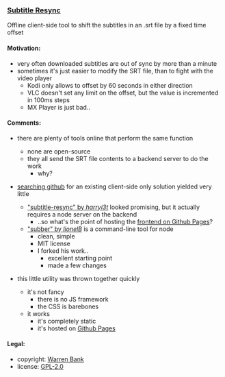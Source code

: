 ### [Subtitle Resync](https://github.com/warren-bank/subtitle-resync)

Offline client-side tool to shift the subtitles in an .srt file by a fixed time offset

#### Motivation:

* very often downloaded subtitles are out of sync by more than a minute
* sometimes it's just easier to modify the SRT file, than to fight with the video player
  * Kodi only allows to offset by 60 seconds in either direction
  * VLC doesn't set any limit on the offset, but the value is incremented in 100ms steps
  * MX Player is just bad..

#### Comments:

* there are plenty of tools online that perform the same function
  * none are open-source
  * they all send the SRT file contents to a backend server to do the work
    * why?

* [searching github](https://github.com/search?l=JavaScript&q=subtitle+resync&type=Repositories) for an existing client-side only solution yielded very little
  * ["subtitle-resync" by _harryi3t_](https://github.com/harryi3t/subtitle-resync) looked promising, but it actually requires a node server on the backend
    * ..so what's the point of hosting the [frontend on Github Pages](https://harryi3t.github.io/subtitle-resync/)?
  * ["subber" by _lionelB_](https://github.com/lionelB/subber) is a command-line tool for node
    * clean, simple
    * MIT license
    * I forked his work..
      * excellent starting point
      * made a few changes

* this little utility was thrown together quickly
  * it's not fancy
    * there is no JS framework
    * the CSS is barebones
  * it works
    * it's completely static
    * it's hosted on [Github Pages](https://warren-bank.github.io/subtitle-resync/)

#### Legal:

* copyright: [Warren Bank](https://github.com/warren-bank)
* license: [GPL-2.0](https://www.gnu.org/licenses/old-licenses/gpl-2.0.txt)
